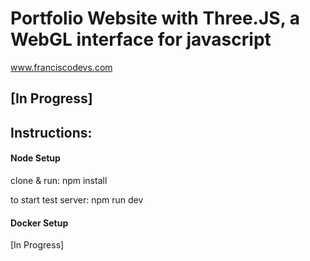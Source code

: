 # Portfolio Website with Three.JS, a WebGL interface for javascript

www.franciscodevs.com

## [In Progress]


## Instructions:

#### Node Setup
clone & run:
npm install

to start test server:
npm run dev



#### Docker Setup 
[In Progress]



